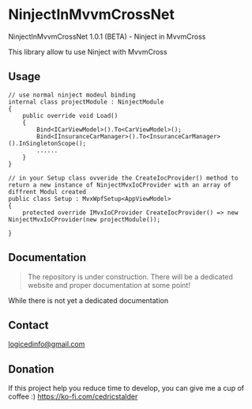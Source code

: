﻿# NinjectInMvvmCrossNet
NinjectInMvvmCrossNet 1.0.1 (BETA) - Ninject in MvvmCross

This library allow tu use Ninject with MvvmCross 

## Usage

    // use normal ninject modeul binding 
    internal class projectModule : NinjectModule
    {
        public override void Load()
        {
            Bind<ICarViewModel>().To<CarViewModel>();
            Bind<IInsuranceCarManager>().To<InsuranceCarManager>().InSingletonScope();
            ......
        }
    }

    // in your Setup class ovveride the CreateIocProvider() method to return a new instance of NinjectMvxIoCProvider with an array of diffrent Modul created
    public class Setup : MvxWpfSetup<AppViewModel>
    {
        protected override IMvxIoCProvider CreateIocProvider() => new NinjectMvxIoCProvider(new projectModule());

    }

## Documentation

> The repository is under construction. There will be a dedicated website and proper documentation at some point!

While there is not yet a dedicated documentation

## Contact

logicedinfo@gmail.com

## Donation

If this project help you reduce time to develop, you can give me a cup of coffee :)
https://ko-fi.com/cedricstalder